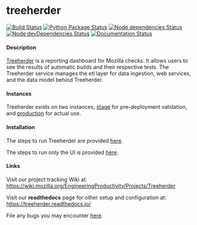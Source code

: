 treeherder
==================
[![Build Status](https://travis-ci.org/mozilla/treeherder.png?branch=master)](https://travis-ci.org/mozilla/treeherder)
[![Python Package Status](https://pyup.io/repos/github/mozilla/treeherder/shield.svg)](https://pyup.io/repos/github/mozilla/treeherder/)
[![Node dependencies Status](https://david-dm.org/mozilla/treeherder/status.svg)](https://david-dm.org/mozilla/treeherder)
[![Node devDependencies Status](https://david-dm.org/mozilla/treeherder/dev-status.svg)](https://david-dm.org/mozilla/treeherder?type=dev)
[![Documentation Status](https://readthedocs.org/projects/treeherder/badge/?version=latest)](https://treeherder.readthedocs.io/?badge=latest)


#### Description
[Treeherder](https://treeherder.mozilla.org) is a reporting dashboard for Mozilla checks. It allows users to see the results of automatic builds and their respective tests. The Treeherder service manages the etl layer for data ingestion, web services, and the data model behind Treeherder.


#### Instances
Treeherder exists on two instances, [stage](https://treeherder.allizom.org) for pre-deployment validation, and [production](https://treeherder.mozilla.org) for actual use.


#### Installation
The steps to run Treeherder are provided [here](https://treeherder.readthedocs.io/installation.html).

The steps to run only the UI is provided [here](https://treeherder.readthedocs.io/ui/installation.html).


#### Links

Visit our project tracking Wiki at:
https://wiki.mozilla.org/EngineeringProductivity/Projects/Treeherder

Visit our **readthedocs** page for other setup and configuration at:
https://treeherder.readthedocs.io/

File any bugs you may encounter [here](https://bugzilla.mozilla.org/enter_bug.cgi?product=Tree+Management&component=Treeherder).
